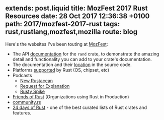 extends: post.liquid
title: MozFest 2017 Rust Resources
date: 28 Oct 2017 12:36:38 +0100
path: 2017/mozfest-2017-rust
tags: rust,rustlang,mozfest,mozilla
route: blog
---

Here's the websites I've been touting at [MozFest](https://mozillafestival.org):


- The API [documentation](https://docs.rs/rand/0.3.17/rand/) for the `rand` crate, to demonstrate the amazing detail and functionality you can add to your crate's documentation.
- The documentation and their [location](https://docs.rs/rand/0.3.17/src/rand/lib.rs.html#11-1288) in the source code.
- Platforms [supported](https://forge.rust-lang.org/platform-support.html) by Rust (OS, chipset, etc) 
- Podcasts
    - [New Rustacean](http://www.newrustacean.com)
    - [Request for Explanation](https://request-for-explanation.github.io/podcast/)
    - [Rusty Spike](https://rusty-spike.blubrry.net)
- [Friends of Rust](https://www.rust-lang.org/en-US/friends.html) (Organizations using Rust in Production)
- [community.rs](https://community.rs)
- [24 days of Rust](https://zsiciarz.github.io/24daysofrust/index.html) - one of the best curated lists of Rust crates and features.
